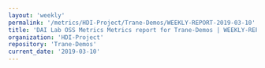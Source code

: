```yaml
---
layout: 'weekly'
permalink: '/metrics/HDI-Project/Trane-Demos/WEEKLY-REPORT-2019-03-10'
title: 'DAI Lab OSS Metrics Metrics report for Trane-Demos | WEEKLY-REPORT-2019-03-10'
organization: 'HDI-Project'
repository: 'Trane-Demos'
current_date: '2019-03-10'
---
```

